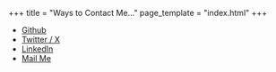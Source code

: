+++
title = "Ways to Contact Me..."
page_template = "index.html"
+++

- [ Github ](https://github.com/adityadeshlahre)
- [ Twitter / X ](https://twitter.com/adityadeshlahre)
- [ LinkedIn ](https://linkedin.com/in/adityadeshlahre)
- [ Mail Me ](mailto:wymaditya@gmail.com)

